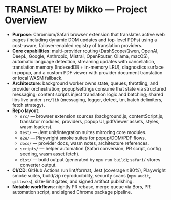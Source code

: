 # TRANSLATE! by Mikko — Project Overview
- **Purpose**: Chromium/Safari browser extension that translates active web pages (including dynamic DOM updates and top-level PDFs) using a cost-aware, failover-enabled registry of translation providers.
- **Core capabilities**: multi-provider routing (DashScope/Qwen, OpenAI, DeepL, Google, Anthropic, Mistral, OpenRouter, Ollama, macOS), automatic language detection, streaming updates with cancellation, translation memory (IndexedDB + in-memory LRU), diagnostics surface in popup, and a custom PDF viewer with provider document translation or local WASM fallback.
- **Architecture**: background worker owns state, queues, throttling, and provider orchestration; popup/settings consume that state via structured messaging; content scripts inject translation logic and batching; shared libs live under `src/lib` (messaging, logger, detect, tm, batch delimiters, fetch strategy).
- **Repo layout**:
  - `src/` — browser extension sources (background.js, contentScript.js, translator modules, providers, popup UI, pdfViewer assets, styles, wasm loaders).
  - `test/` — Jest unit/integration suites mirroring core modules.
  - `e2e/` — Playwright smoke suites for popup/DOM/PDF flows.
  - `docs/` — provider docs, wasm notes, architecture references.
  - `scripts/` — helper automation (Safari conversion, PR script, config seeding, wasm asset fetch).
  - `dist/` — build output (generated by `npm run build`); `safari/` stores converter output.
- **CI/CD**: GitHub Actions run lint/format, Jest (coverage ≥80%), Playwright smoke suites, build/zip reproducibility, security scans (`npm audit`, `gitleaks`), size-limit gates, and signed artifact publishing.
- **Notable workflows**: nightly PR rebase, merge queue via Bors, PR automation script, and signed Chrome package pipeline.
